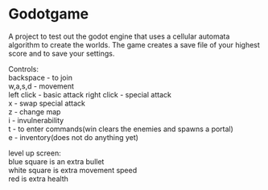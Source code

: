 # Godotgame

A project to test out the godot engine that uses a cellular automata algorithm to create the worlds. The game creates a save file of your highest score and to save your settings.  
  
Controls:  
backspace - to join  
w,a,s,d - movement  
left click - basic attack
right click - special attack  
x - swap special attack  
z - change map  
i - invulnerability  
t - to enter commands(win clears the enemies and spawns a portal)  
e - inventory(does not do anything yet)  
  
  
level up screen:  
blue square is an extra bullet  
white square is extra movement speed  
red is extra health
